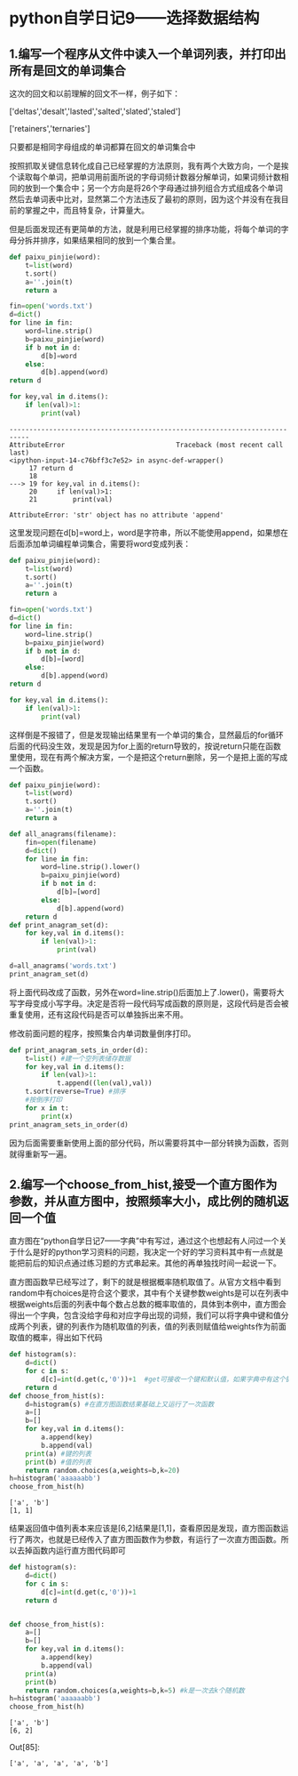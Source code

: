 # python自学日记9——选择数据结构

## 1.编写一个程序从文件中读入一个单词列表，并打印出所有是回文的单词集合

这次的回文和以前理解的回文不一样，例子如下：

['deltas','desalt','lasted','salted','slated','staled']

['retainers','ternaries']

只要都是相同字母组成的单词都算在回文的单词集合中

按照抓取关键信息转化成自己已经掌握的方法原则，我有两个大致方向，一个是挨个读取每个单词，把单词用前面所说的字母词频计数器分解单词，如果词频计数相同的放到一个集合中；另一个方向是将26个字母通过排列组合方式组成各个单词然后去单词表中比对，显然第二个方法违反了最初的原则，因为这个并没有在我目前的掌握之中，而且特复杂，计算量大。

但是后面发现还有更简单的方法，就是利用已经掌握的排序功能，将每个单词的字母分拆并排序，如果结果相同的放到一个集合里。

```python
def paixu_pinjie(word):
    t=list(word)
    t.sort()
    a=''.join(t)
    return a

fin=open('words.txt')
d=dict()
for line in fin:
    word=line.strip()
    b=paixu_pinjie(word)
    if b not in d:
        d[b]=word
    else:
        d[b].append(word)
return d

for key,val in d.items():
    if len(val)>1:
        print(val)
```

```
---------------------------------------------------------------------------
AttributeError                            Traceback (most recent call last)
<ipython-input-14-c76bff3c7e52> in async-def-wrapper()
     17 return d
     18 
---> 19 for key,val in d.items():
     20     if len(val)>1:
     21         print(val)

AttributeError: 'str' object has no attribute 'append'
```

这里发现问题在d[b]=word上，word是字符串，所以不能使用append，如果想在后面添加单词编程单词集合，需要将word变成列表：

```python
def paixu_pinjie(word):
    t=list(word)
    t.sort()
    a=''.join(t)
    return a

fin=open('words.txt')
d=dict()
for line in fin:
    word=line.strip()
    b=paixu_pinjie(word)
    if b not in d:
        d[b]=[word]
    else:
        d[b].append(word)
return d

for key,val in d.items():
    if len(val)>1:
        print(val)
```

这样倒是不报错了，但是发现输出结果里有一个单词的集合，显然最后的for循环后面的代码没生效，发现是因为for上面的return导致的，按说return只能在函数里使用，现在有两个解决方案，一个是把这个return删除，另一个是把上面的写成一个函数。

```python
def paixu_pinjie(word):
    t=list(word)
    t.sort()
    a=''.join(t)
    return a

def all_anagrams(filename):
    fin=open(filename)
    d=dict()
    for line in fin:
        word=line.strip().lower()
        b=paixu_pinjie(word)
        if b not in d:
            d[b]=[word]
        else:
            d[b].append(word)
    return d
def print_anagram_set(d):
    for key,val in d.items():
        if len(val)>1:
            print(val)

d=all_anagrams('words.txt')
print_anagram_set(d)
```

将上面代码改成了函数，另外在word=line.strip()后面加上了.lower()，需要将大写字母变成小写字母。决定是否将一段代码写成函数的原则是，这段代码是否会被重复使用，还有这段代码是否可以单独拆出来不用。

修改前面问题的程序，按照集合内单词数量倒序打印。

```python
def print_anagram_sets_in_order(d):
    t=list() #建一个空列表储存数据
    for key,val in d.items():
        if len(val)>1:
            t.append((len(val),val))
    t.sort(reverse=True) #排序
    #按倒序打印
    for x in t:
        print(x)
print_anagram_sets_in_order(d)
```

因为后面需要重新使用上面的部分代码，所以需要将其中一部分转换为函数，否则就得重新写一遍。

## 2.编写一个choose_from_hist,接受一个直方图作为参数，并从直方图中，按照频率大小，成比例的随机返回一个值

直方图在“python自学日记7——字典”中有写过，通过这个也想起有人问过一个关于什么是好的python学习资料的问题，我决定一个好的学习资料其中有一点就是能把前后的知识点通过练习题的方式串起来。其他的再单独找时间一起说一下。

直方图函数早已经写过了，剩下的就是根据概率随机取值了。从官方文档中看到random中有choices是符合这个要求，其中有个关键参数weights是可以在列表中根据weights后面的列表中每个数占总数的概率取值的，具体到本例中，直方图会得出一个字典，包含没给字母和对应字母出现的词频，我们可以将字典中键和值分成两个列表，键的列表作为随机取值的列表，值的列表则赋值给weights作为前面取值的概率，得出如下代码

```python
def histogram(s):
    d=dict()
    for c in s:
        d[c]=int(d.get(c,'0'))+1  #get可接收一个键和默认值，如果字典中有这个键，返回键对应值，否则返回默认值
    return d
def choose_from_hist(s):
    d=histogram(s) #在直方图函数结果基础上又运行了一次函数
    a=[] 
    b=[]
    for key,val in d.items():
        a.append(key)
        b.append(val)
    print(a) #键的列表
    print(b) #值的列表
    return random.choices(a,weights=b,k=20)
h=histogram('aaaaaabb')        
choose_from_hist(h)
```

```
['a', 'b']
[1, 1]
```

结果返回值中值列表本来应该是[6,2]结果是[1,1]，查看原因是发现，直方图函数运行了两次，也就是已经传入了直方图函数作为参数，有运行了一次直方图函数。所以去掉函数内运行直方图代码即可

```python
def histogram(s):
    d=dict()
    for c in s:
        d[c]=int(d.get(c,'0'))+1
    return d


def choose_from_hist(s):
    a=[]
    b=[]
    for key,val in d.items():
        a.append(key)
        b.append(val)
    print(a)
    print(b)
    return random.choices(a,weights=b,k=5) #k是一次去k个随机数
h=histogram('aaaaaabb')        
choose_from_hist(h)
```

```
['a', 'b']
[6, 2]
```

Out[85]:

```
['a', 'a', 'a', 'a', 'b']
```

